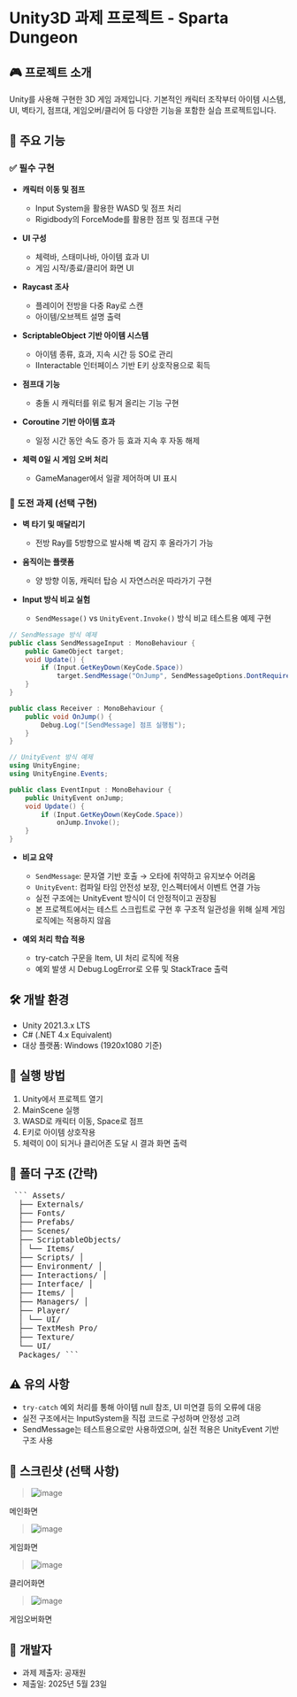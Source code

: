 # Unity3D 과제 프로젝트 - Sparta Dungeon

## 🎮 프로젝트 소개
Unity를 사용해 구현한 3D 게임 과제입니다. 기본적인 캐릭터 조작부터 아이템 시스템, UI, 벽타기, 점프대, 게임오버/클리어 등 다양한 기능을 포함한 실습 프로젝트입니다.

## 📌 주요 기능

### ✅ 필수 구현
- **캐릭터 이동 및 점프**
  - Input System을 활용한 WASD 및 점프 처리
  - Rigidbody의 ForceMode를 활용한 점프 및 점프대 구현

- **UI 구성**
  - 체력바, 스태미나바, 아이템 효과 UI
  - 게임 시작/종료/클리어 화면 UI

- **Raycast 조사**
  - 플레이어 전방을 다중 Ray로 스캔
  - 아이템/오브젝트 설명 출력

- **ScriptableObject 기반 아이템 시스템**
  - 아이템 종류, 효과, 지속 시간 등 SO로 관리
  - IInteractable 인터페이스 기반 E키 상호작용으로 획득

- **점프대 기능**
  - 충돌 시 캐릭터를 위로 튕겨 올리는 기능 구현

- **Coroutine 기반 아이템 효과**
  - 일정 시간 동안 속도 증가 등 효과 지속 후 자동 해제

- **체력 0일 시 게임 오버 처리**
  - GameManager에서 일괄 제어하며 UI 표시

### 🌟 도전 과제 (선택 구현)
- **벽 타기 및 매달리기**
  - 전방 Ray를 5방향으로 발사해 벽 감지 후 올라가기 가능

- **움직이는 플랫폼**
  - 양 방향 이동, 캐릭터 탑승 시 자연스러운 따라가기 구현

- **Input 방식 비교 실험**
  - `SendMessage()` vs `UnityEvent.Invoke()` 방식 비교 테스트용 예제 구현

```csharp
// SendMessage 방식 예제
public class SendMessageInput : MonoBehaviour {
    public GameObject target;
    void Update() {
        if (Input.GetKeyDown(KeyCode.Space))
            target.SendMessage("OnJump", SendMessageOptions.DontRequireReceiver);
    }
}

public class Receiver : MonoBehaviour {
    public void OnJump() {
        Debug.Log("[SendMessage] 점프 실행됨");
    }
}
```

```csharp
// UnityEvent 방식 예제
using UnityEngine;
using UnityEngine.Events;

public class EventInput : MonoBehaviour {
    public UnityEvent onJump;
    void Update() {
        if (Input.GetKeyDown(KeyCode.Space))
            onJump.Invoke();
    }
}
```

- **비교 요약**
  - `SendMessage`: 문자열 기반 호출 → 오타에 취약하고 유지보수 어려움
  - `UnityEvent`: 컴파일 타임 안전성 보장, 인스펙터에서 이벤트 연결 가능
  - 실전 구조에는 UnityEvent 방식이 더 안정적이고 권장됨
  - 본 프로젝트에서는 테스트 스크립트로 구현 후 구조적 일관성을 위해 실제 게임 로직에는 적용하지 않음

- **예외 처리 학습 적용**
  - try-catch 구문을 Item, UI 처리 로직에 적용
  - 예외 발생 시 Debug.LogError로 오류 및 StackTrace 출력

## 🛠️ 개발 환경
- Unity 2021.3.x LTS
- C# (.NET 4.x Equivalent)
- 대상 플랫폼: Windows (1920x1080 기준)

## 🧪 실행 방법
1. Unity에서 프로젝트 열기
2. MainScene 실행
3. WASD로 캐릭터 이동, Space로 점프
4. E키로 아이템 상호작용
5. 체력이 0이 되거나 클리어존 도달 시 결과 화면 출력

## 📂 폴더 구조 (간략)

<pre lang="markdown"> ``` Assets/ 
  ├── Externals/ 
  ├── Fonts/ 
  ├── Prefabs/ 
  ├── Scenes/
  ├── ScriptableObjects/ 
  │ └── Items/ 
  ├── Scripts/ │ 
  ├── Environment/ │ 
  ├── Interactions/ │ 
  ├── Interface/ │ 
  ├── Items/ │
  ├── Managers/ │ 
  ├── Player/ 
  │ └── UI/ 
  ├── TextMesh Pro/ 
  ├── Texture/ 
  └── UI/ 
  Packages/ ``` </pre>


## ⚠️ 유의 사항
- `try-catch` 예외 처리를 통해 아이템 null 참조, UI 미연결 등의 오류에 대응
- 실전 구조에서는 InputSystem을 직접 코드로 구성하며 안정성 고려
- SendMessage는 테스트용으로만 사용하였으며, 실전 적용은 UnityEvent 기반 구조 사용

## 📸 스크린샷 (선택 사항)
>![image](https://github.com/user-attachments/assets/1bf8a6f5-7cab-4faf-af0f-e5ecaeb8d9f7)
>
메인화면

> ![image](https://github.com/user-attachments/assets/f846bdc5-f5b6-4911-9ddf-418d62db0f75)
> 
게임화면

> ![image](https://github.com/user-attachments/assets/5812ca06-dab5-489e-9188-da912f73972c)
> 
클리어화면

>![image](https://github.com/user-attachments/assets/adedbc00-07e5-4caa-b9c7-45499d80fd80)
>
게임오버화면


## 👤 개발자
- 과제 제출자: 공재원
- 제출일: 2025년 5월 23일
